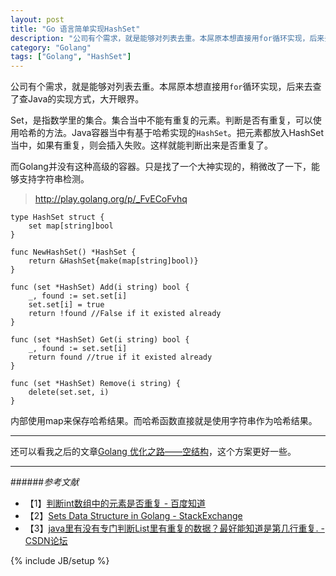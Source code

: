 ```yaml
---
layout: post
title: "Go 语言简单实现HashSet"
description: "公司有个需求，就是能够对列表去重。本屌原本想直接用for循环实现，后来去查了查Java的实现方式，大开眼界。"
category: "Golang"
tags: ["Golang", "HashSet"]
---
```


公司有个需求，就是能够对列表去重。本屌原本想直接用`for`循环实现，后来去查了查Java的实现方式，大开眼界。

Set，是指数学里的集合。集合当中不能有重复的元素。判断是否有重复，可以使用哈希的方法。Java容器当中有基于哈希实现的`HashSet`。把元素都放入HashSet当中，如果有重复，则会插入失败。这样就能判断出来是否重复了。

而Golang并没有这种高级的容器。只是找了一个大神实现的，稍微改了一下，能够支持字符串检测。

> http://play.golang.org/p/_FvECoFvhq

	type HashSet struct {
		set map[string]bool
	}
	
	func NewHashSet() *HashSet {
		return &HashSet{make(map[string]bool)}
	}
	
	func (set *HashSet) Add(i string) bool {
		_, found := set.set[i]
		set.set[i] = true
		return !found //False if it existed already
	}
	
	func (set *HashSet) Get(i string) bool {
		_, found := set.set[i]
		return found //true if it existed already
	}
	
	func (set *HashSet) Remove(i string) {
		delete(set.set, i)
	}

内部使用map来保存哈希结果。而哈希函数直接就是使用字符串作为哈希结果。

---

还可以看我之后的文章[Golang 优化之路——空结构](http://blog.cyeam.com/golang/2017/04/11/go-empty-struct)，这个方案更好一些。


---

######*参考文献*

+ 【1】[判断int数组中的元素是否重复 - 百度知道](http://zhidao.baidu.com/question/172011519.html)
+ 【2】[Sets Data Structure in Golang - StackExchange](http://programmers.stackexchange.com/questions/177428/sets-data-structure-in-golang)
+ 【3】[java里有没有专门判断List里有重复的数据？最好能知道是第几行重复. - CSDN论坛](http://bbs.csdn.net/topics/120025156)


{% include JB/setup %}
